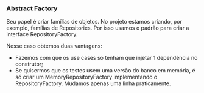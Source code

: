 ### Abstract Factory
Seu papel é criar famílias de objetos. No projeto estamos criando, por exemplo, famílias de Repositories. Por isso usamos o padrão para criar a interface RepositoryFactory.

Nesse caso obtemos duas vantagens:
- Fazemos com que os use cases só tenham que injetar 1 dependência no construtor;
- Se quisermos que os testes usem uma versão do banco em memória, é só criar um MemoryRepositoryFactory implementando o RepositoryFactory. Mudamos apenas uma linha praticamente.

